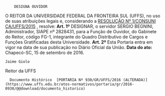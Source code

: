         DESIGNA OUVIDOR  

 O REITOR DA UNIVERSIDADE FEDERAL DA FRONTEIRA SUL (UFFS), no uso de suas atribuições legais e, considerando a [RESOLUÇÃO Nº 1/CONSUNI CA/UFFS/2015](https://www.uffs.edu.br/atos-normativos/resolucao/consunica/2015-0001)  , resolve:   **Art. 1º** DESIGNAR, o servidor SERGIO BEGNINI, Administrador, SIAPE nº 2828431, para a Função de Ouvidor, do Gabinete do Reitor, código FG-1, integrante do Quadro Distributivo de Cargos e Funções Gratificadas desta Universidade.   **Art. 2º** Esta Portaria entra em vigor na data de sua publicação no Diário Oficial da União.      **Data do ato:** Chapecó-SC, 15 de setembro de 2016.   
 

    Jaime Giolo   
 Reitor da UFFS 

      Documento Histórico  [PORTARIA Nº 930/GR/UFFS/2016 (ALTERADA)](https://www.uffs.edu.br/atos-normativos/portaria/gr/2016-0930/@@download/documento_historico)     
      